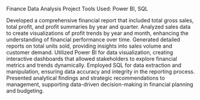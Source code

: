 Finance Data Analysis Project
Tools Used: Power BI, SQL

Developed a comprehensive financial report that included total gross sales, total profit, and profit summaries by year and quarter.
Analyzed sales data to create visualizations of profit trends by year and month, enhancing the understanding of financial performance over time.
Generated detailed reports on total units sold, providing insights into sales volume and customer demand.
Utilized Power BI for data visualization, creating interactive dashboards that allowed stakeholders to explore financial metrics and trends dynamically.
Employed SQL for data extraction and manipulation, ensuring data accuracy and integrity in the reporting process.
Presented analytical findings and strategic recommendations to management, supporting data-driven decision-making in financial planning and budgeting.

